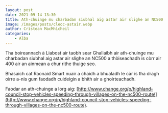 ```yaml
---
layout: post
date: 2021-09-14 13:30
title: Ath-chuinge mu charbadan siubhal aig astar air slighe an NC500
image: /images/posts/cleoc-astair.webp
author: Crìstean MacMhìcheil
categories:
    - Alba
---
```

Tha boireannach à Liabost air taobh sear Ghallaibh air ath-chuinge mu charbadan siubhal aig astar air slighe an NC500 a thòiseachadh is còrr air 400 air an ainmean a chur rithe thuige seo.

Bhàsaich cat Raonaid Smart nuair a chaidh a bhualadh le càr is tha dragh oirre a-nis gum faodadh cuideigin a bhith air a ghoirteachadh.

Faodar an ath-chuinge a lorg aig: \[http://www.change.org/p/highland-council-stop-vehicles-speeding-through-villages-on-the-nc500-route\](http://www.change.org/p/highland-council-stop-vehicles-speeding-through-villages-on-the-nc500-route).
